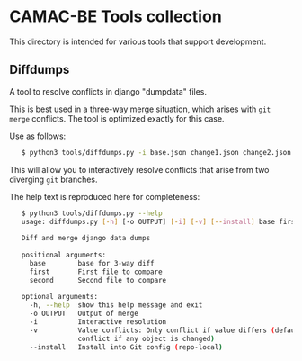 CAMAC-BE Tools collection
=========================

This directory is intended for various tools that support development.

Diffdumps
---------

A tool to resolve conflicts in django "dumpdata" files.

This is best used in a three-way merge situation, which arises with
`git merge` conflicts. The tool is optimized exactly for this case.

Use as follows:

```bash
   $ python3 tools/diffdumps.py -i base.json change1.json change2.json
```

This will allow you to interactively resolve conflicts that arise from two
diverging `git` branches.


The help text is reproduced here for completeness:

```bash
   $ python3 tools/diffdumps.py --help
   usage: diffdumps.py [-h] [-o OUTPUT] [-i] [-v] [--install] base first second
   
   Diff and merge django data dumps
   
   positional arguments:
     base        base for 3-way diff
     first       First file to compare
     second      Second file to compare
   
   optional arguments:
     -h, --help  show this help message and exit
     -o OUTPUT   Output of merge
     -i          Interactive resolution
     -v          Value conflicts: Only conflict if value differs (default:
                 conflict if any object is changed)
     --install   Install into Git config (repo-local)

```

<!-- vim:set syntax=markdown sw=3 ts=3 et tw=78: -->
